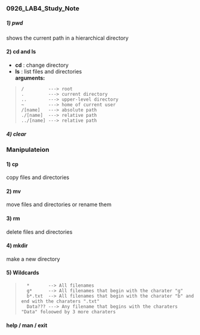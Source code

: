 ### 0926_LAB4_Study_Note


##### 1) pwd
  shows the current path in a hierarchical directory
  
#### 2) cd and ls
 * **cd** : change directory  
 * **ls** : list files and directories   
 **arguments:**


 >     /         ---> root        
 >     .         ---> current directory      
 >     ..        ---> upper-level directory     
 >     ~         ---> home of current user     
 >     /[name]   ---> absolute path    
 >     ./[name]  ---> relative path      
 >     ../[name] ---> relative path      
 
              
              
##### 4) clear  



### Manipulateion  



#### 1) cp    
  copy files and directories   
  
  
  
  
#### 2) mv  
  move files and directories or rename them
  
 
  
#### 3) rm  
  delete files and directories 
  
  
  
  
#### 4) mkdir
  make a new directory  
  
  
  
  
#### 5) Wildcards  
  >       *       --> All filenames    
  >       g*      --> All filenames that begin with the charater "g"   
  >       b*.txt  --> All filenames that begin with the charater "b" and end with the charaters ".txt"
  >       Data??? ---> Any filename that begins with the charaters "Data" foloowed by 3 more charaters   
  
  
  
  
#### help  / man / exit


              
            
  
  
